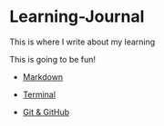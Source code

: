# Learning-Journal

This is where I write about my learning

This is going to be fun!

- [Markdown](/Learn-Markdown.md)

- [Terminal](/Learn-Terminal.md)

- [Git & GitHub](/Learn-GitHub.md)
